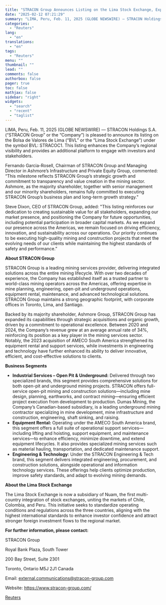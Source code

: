 ```yaml
---
title: "STRACON Group Announces Listing on the Lima Stock Exchange, Expanding Presence in Key Latin American Markets"
date: "2025-02-12 07:21:29"
summary: "LIMA, Peru, Feb. 11, 2025 (GLOBE NEWSWIRE) — STRACON Holdings S.A. (“STRACON Group” or the “Company”) is pleased to announce its listing on the Bolsa de Valores de Lima (“BVL” or the “Lima Stock Exchange”) under the symbol BVL: STRACOC1. This listing enhances the Company’s regional visibility and provides an..."
categories:
  - "Reuters"
lang:
  - "en"
translations:
  - "en"
tags:
  - "Reuters"
menu: ""
thumbnail: ""
lead: ""
comments: false
authorbox: false
pager: true
toc: false
mathjax: false
sidebar: "right"
widgets:
  - "search"
  - "recent"
  - "taglist"
---
```


LIMA, Peru, Feb. 11, 2025 (GLOBE NEWSWIRE) — STRACON Holdings S.A. (“STRACON Group” or the “Company”) is pleased to announce its listing on the Bolsa de Valores de Lima (“BVL” or the “Lima Stock Exchange”) under the symbol BVL: STRACOC1. This listing enhances the Company’s regional visibility and provides an additional platform to engage with investors and stakeholders.

Fernando Garcia-Rosell, Chairman of STRACON Group and Managing Director in Ashmore’s Infrastructure and Private Equity Group, commented: “This milestone reflects STRACON Group’s strategic growth and commitment to transparency and value creation in the mining sector. Ashmore, as the majority shareholder, together with senior management and our minority shareholders, remains fully committed to executing STRACON Group’s business plan and long-term growth strategy."

Steve Dixon, CEO of STRACON Group, added: "This listing reinforces our dedication to creating sustainable value for all stakeholders, expanding our market presence, and positioning the Company for future opportunities, including potential participation in broader capital markets. As we expand our presence across the Americas, we remain focused on driving efficiency, innovation, and sustainability across our operations. Our priority continues to be executing high-quality mining and construction projects that meet the evolving needs of our clients while maintaining the highest standards of safety and performance.”

**About STRACON Group**

STRACON Group is a leading mining services provider, delivering integrated solutions across the entire mining lifecycle. With over two decades of experience, the Company has established itself as a trusted partner to world-class mining operators across the Americas, offering expertise in mine planning, engineering, open-pit and underground operations, equipment rental, maintenance, and advanced technological solutions. STRACON Group maintains a strong geographic footprint, with corporate offices in Toronto, Lima, and Santiago.

Backed by its majority shareholder, Ashmore Group, STRACON Group has expanded its capabilities through strategic acquisitions and organic growth, driven by a commitment to operational excellence. Between 2020 and 2024, the Company’s revenue grew at an average annual rate of 34%, reinforcing its position as a key player in the mining services sector. Notably, the 2023 acquisition of AMECO South America strengthened its equipment rental and support services, while investments in engineering and technology have further enhanced its ability to deliver innovative, efficient, and cost-effective solutions to clients.

**Business Segments**

* **Industrial Services – Open Pit & Underground:** Delivered through two specialized brands, this segment provides comprehensive solutions for both open-pit and underground mining projects. STRACON offers full-service open-pit mining and construction solutions—including mine design, planning, earthworks, and contract mining—ensuring efficient project execution from development to production. Dumas Mining, the Company’s Canadian-based subsidiary, is a leading underground mining contractor specializing in mine development, mine infrastructure and construction, engineering, shaft sinking, and raising.
* **Equipment Rental:** Operating under the AMECO South America brand, this segment offers a full suite of operational support services—including lifting and hoisting, support equipment, and maintenance services—to enhance efficiency, minimize downtime, and extend equipment lifecycles. It also provides specialized mining services such as material hauling, transportation, and dedicated maintenance support.
* **Engineering & Technology**: Under the STRACON Engineering & Tech brand, this segment delivers integrated engineering, procurement, and construction solutions, alongside operational and information technology services. These offerings help clients optimize production, improve safety standards, and adapt to evolving mining demands.

**About the Lima Stock Exchange**

The Lima Stock Exchange is now a subsidiary of Nuam, the first multi-country integration of stock exchanges, uniting the markets of Chile, Colombia, and Peru. This initiative seeks to standardize operating conditions and regulations across the three countries, aligning with the highest international standards to enhance investor confidence and attract stronger foreign investment flows to the regional market.

**For further information, please contact:** 

STRACON Group

Royal Bank Plaza, South Tower

200 Bay Street, Suite 2301

Toronto, Ontario M5J 2J1 Canada

Email: external.communications@stracon-group.com

Website: https://www.stracon-group.com/

[Reuters](https://www.tradingview.com/news/reuters.com,2025-02-11:newsml_GNXKVmww:0-stracon-group-announces-listing-on-the-lima-stock-exchange-expanding-presence-in-key-latin-american-markets/)
